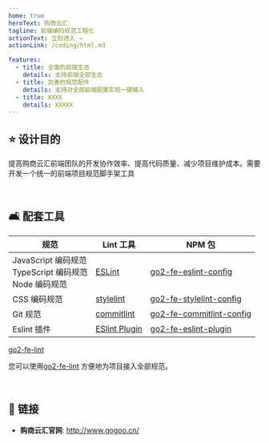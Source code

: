 ```yaml
---
home: true
heroText: 购商云汇
tagline: 前端编码规范工程化
actionText: 立刻进入 →
actionLink: /coding/html.md

features:
  - title: 全面的前端生态
    details: 支持前端全部生态
  - title: 完善的规范配件
    details: 支持对全部前端配置实现一键接入
  - title: XXXX
    details: XXXXX
---
```


## :star: 设计目的

提高购商云汇前端团队的开发协作效率、提高代码质量、减少项目维护成本。需要开发一个统一的前端项目规范脚手架工具

</br>

## :couch_and_lamp: 配套工具


| 规范                                                              | Lint 工具                                                      | NPM 包                                                                                       |
| ----------------------------------------------------------------- | -------------------------------------------------------------- | -------------------------------------------------------------------------------------------- |
| JavaScript 编码规范 <br/> TypeScript 编码规范 <br/> Node 编码规范 | [ESLint](https://eslint.org/)                                  | [go2-fe-eslint-config](https://www.npmjs.com/package/eslint-config-pub)             |
| CSS 编码规范                                                      | [stylelint](https://stylelint.io/)                             | [go2-fe-stylelint-config](https://www.npmjs.com/package/stylelint-config-pub)       |
| Git 规范                                                          | [commitlint](https://commitlint.js.org/#/)                     | [go2-fe-commitlint-config](https://www.npmjs.com/package/commitlint-config-pub)     |
| Eslint 插件                                                       | [ESlint Plugin](https://eslint.org/docs/latest/extend/plugins) | [go2-fe-eslint-plugin](https://www.npmjs.com/package/eslint-plugin-pub)             |

[go2-fe-lint](https://www.npmjs.com/package/pub-fe-lint) 

您可以使用[go2-fe-lint](https://www.npmjs.com/package/pub-fe-lint) 方便地为项目接入全部规范。

</br>

## :link: 链接

- **购商云汇官网**: <http://www.gogoo.cn/>
</br>
